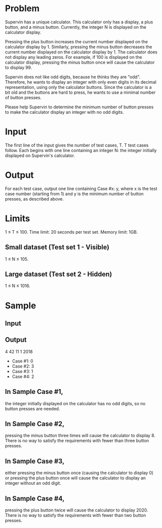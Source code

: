 # Problem
Supervin has a unique calculator. This calculator only has a display, a plus button, and a minus button. Currently, the integer N is displayed on the calculator display.

Pressing the plus button increases the current number displayed on the calculator display by 1. Similarly, pressing the minus button decreases the current number displayed on the calculator display by 1. The calculator does not display any leading zeros. For example, if 100 is displayed on the calculator display, pressing the minus button once will cause the calculator to display 99.

Supervin does not like odd digits, because he thinks they are "odd". Therefore, he wants to display an integer with only even digits in its decimal representation, using only the calculator buttons. Since the calculator is a bit old and the buttons are hard to press, he wants to use a minimal number of button presses.

Please help Supervin to determine the minimum number of button presses to make the calculator display an integer with no odd digits.

# Input
The first line of the input gives the number of test cases, T. T test cases follow. Each begins with one line containing an integer N: the integer initially displayed on Supervin's calculator.

# Output
For each test case, output one line containing Case #x: y, where x is the test case number (starting from 1) and y is the minimum number of button presses, as described above.

# Limits
1 ≤ T ≤ 100.
Time limit: 20 seconds per test set.
Memory limit: 1GB.

## Small dataset (Test set 1 - Visible)
1 ≤ N ≤ 105.

## Large dataset (Test set 2 - Hidden)
1 ≤ N ≤ 1016.

# Sample

## Input 
 	
## Output 
 
4
42
11
1
2018

  
- Case #1: 0
- Case #2: 3
- Case #3: 1
- Case #4: 2

  
## In Sample Case #1,
the integer initially displayed on the calculator has no odd digits, so no button presses are needed.

## In Sample Case #2,
pressing the minus button three times will cause the calculator to display 8. There is no way to satisfy the requirements with fewer than three button presses.

## In Sample Case #3,
either pressing the minus button once (causing the calculator to display 0) or pressing the plus button once will cause the calculator to display an integer without an odd digit.

## In Sample Case #4,
pressing the plus button twice will cause the calculator to display 2020. There is no way to satisfy the requirements with fewer than two button presses.


